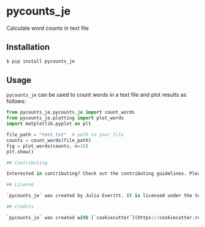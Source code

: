 # pycounts_je

Calculate word counts in text file

## Installation

```bash
$ pip install pycounts_je
```

## Usage

`pycounts_je` can be used to count words in a text file and plot results
as follows:

```python
from pycounts_je.pycounts_je import count_words
from pycounts_je.plotting import plot_words
import matplotlib.pyplot as plt

file_path = "test.txt"  # path to your file
counts = count_words(file_path)
fig = plot_words(counts, n=10)
plt.show()

## Contributing

Interested in contributing? Check out the contributing guidelines. Please note that this project is released with a Code of Conduct. By contributing to this project, you agree to abide by its terms.

## License

`pycounts_je` was created by Julia Everitt. It is licensed under the terms of the MIT license.

## Credits

`pycounts_je` was created with [`cookiecutter`](https://cookiecutter.readthedocs.io/en/latest/) and the `py-pkgs-cookiecutter` [template](https://github.com/py-pkgs/py-pkgs-cookiecutter).
